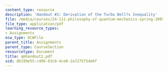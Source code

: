 ```yaml
---
content_type: resource
description: 'Handout #2: Derivation of the Turbo Bell?s Inequality'
file: /media/courses/24-111-philosophy-of-quantum-mechanics-spring-2005/d6199e55c49663c84ce02a7275754d4f_qmhandout2.pdf
file_type: application/pdf
learning_resource_types:
- Assignments
ocw_type: OCWFile
parent_title: Assignments
parent_type: CourseSection
resourcetype: Document
title: qmhandout2.pdf
uid: d6199e55-c496-63c8-4ce0-2a7275754d4f
---
```

